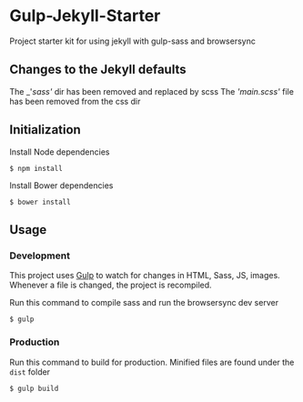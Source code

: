 # Gulp-Jekyll-Starter

Project starter kit for using jekyll with gulp-sass and browsersync

## Changes to the Jekyll defaults
The _'_sass'_ dir has been removed and replaced by scss
The _'main.scss'_ file has been removed from the css dir
## Initialization

Install Node dependencies

~~~
$ npm install
~~~

Install Bower dependencies

~~~
$ bower install
~~~

## Usage

### Development

This project uses [Gulp]() to watch for changes in HTML, Sass, JS, images. Whenever a file is changed, the project is recompiled.

Run this command to compile sass and run the browsersync dev server

~~~
$ gulp
~~~

### Production

Run this command to build for production. Minified files are found under the `dist` folder

~~~
$ gulp build
~~~